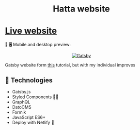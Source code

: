<h1 align="center">
  Hatta website 
</h1>

# [Live website](https://5eb2eda7adbab8e173e7cf03--wizardly-kowalevski-f509e6.netlify.app/)

📱 🖥 Mobile and desktop preview:
<p align="center">
  <a href="https://5eb2eda7adbab8e173e7cf03--wizardly-kowalevski-f509e6.netlify.app/">
    <img alt="Gatsby" src="https://i.imgur.com/9rxsMDx.png"/>
  </a>
</p>

Gatsby website form [this](https://eduweb.pl/programowanie-i-www/reactjs/gatsby-generator-react) tutorial, but with my individual improves

## 🚀 Technologies

- Gatsby.js
- Styled Components 💅🏼
- GraphQL
- DatoCMS
- Formik
- JavaScript ES6+
- Deploy with Netlify 💫
